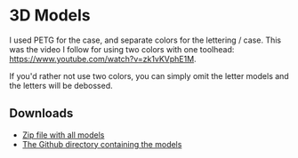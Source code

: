 # 3D Models

I used PETG for the case, and separate colors for the lettering / case. This was the video I follow for using two colors with one toolhead: https://www.youtube.com/watch?v=zk1vKVphE1M.

If you'd rather not use two colors, you can simply omit the letter models and the letters will be debossed.

## Downloads

- [Zip file with all models](./assets/models/all.zip)
- [The Github directory containing the models](./assets/models/)